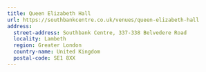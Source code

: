```yaml
---
title: Queen Elizabeth Hall
url: https://southbankcentre.co.uk/venues/queen-elizabeth-hall
address:
  street-address: Southbank Centre, 337-338 Belvedere Road
  locality: Lambeth
  region: Greater London
  country-name: United Kingdom
  postal-code: SE1 8XX
---
```

